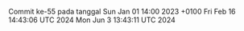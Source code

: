 Commit ke-55 pada tanggal Sun Jan 01 14:00 2023 +0100
Fri Feb 16 14:43:06 UTC 2024
Mon Jun  3 13:43:11 UTC 2024
